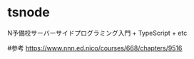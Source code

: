 # tsnode
N予備校サーバーサイドプログラミング入門 + TypeScript + etc

#参考
https://www.nnn.ed.nico/courses/668/chapters/9516
